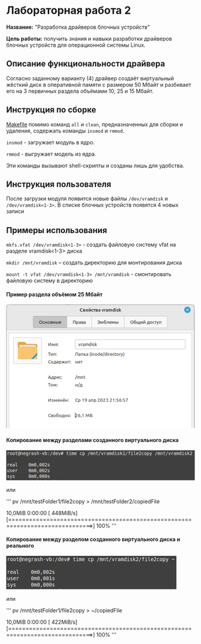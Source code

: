 # Лабораторная работа 2

**Название:** "Разработка драйверов блочных устройств"

**Цель работы:** получить знания и навыки разработки драйверов блочных устройств для операционной системы Linux.

## Описание функциональности драйвера
Согласно заданному варианту (4) драйвер создаёт виртуальный жёсткий диск в оперативной памяти с размером 50 Мбайт и разбивает его на 3 первичных раздела объёмами 10, 25 и 15 Мбайт.

## Инструкция по сборке
[Makefile](/lab2/Makefile) помимо команд `all` и `clean`, предназначенных для сборки и удаления, содержать команды `insmod` и `rmmod`.

`insmod` - загружает модуль в ядро.

`rmmod` - выгружает модель из ядра.

Эти команды вызывают shell-скрипты и созданы лишь для удобства.

## Инструкция пользователя
После загрузки модуля появится новые файлы `/dev/vramdisk` и `/dev/vramdisk<1-3>`. В списке блочных устройств появятся 4 новых записи

## Примеры использования
`mkfs.vfat /dev/vramdisk<1-3>` - создать файловую систему vfat на разделе vramdisk<1-3> диска

`mkdir /mnt/vramdisk` – создать директорию для монтирования диска

`mount -t vfat /dev/vramdisk<1-3> /mnt/vramdisk` - смонтировать файловую систему в директорию

#### Пример раздела объёмом 25 Мбайт
![раздел объёмом 25 Мбайт](/lab2/screenshots/25Mb_sample.png)

#### Копирование между разделами созданного виртуального диска
![копирование между разделами созданного виртуального диска](/lab2/screenshots/copy_virtual2virtual.png)

или

'''
pv /mnt/testFolder1/file2copy > /mnt/testFolder2/copiedFile

10,0MiB 0:00:00 [ 448MiB/s] [==============================================================================>] 100%
'''

#### Копирование между разделом созданного виртуального диска и реального
![копирование между разделом созданного виртуального диска и реального](/lab2/screenshots/copy_virtual2real.png)

или

'''
pv /mnt/testFolder1/file2copy > ~/copiedFile

10,0MiB 0:00:00 [ 422MiB/s] [==============================================================================>] 100%
'''
